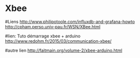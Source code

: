 # Xbee


#Liens
http://www.philipotoole.com/influxdb-and-grafana-howto
http://cpham.perso.univ-pau.fr/WSN/XBee.html

#lien: Tuto démarrage xbee + arduino
http://www.redohm.fr/2015/03/communication-xbee/

#autre lien
http://faitmain.org/volume-2/xbee-arduino.html
